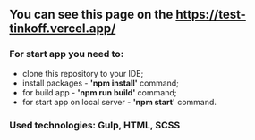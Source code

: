 ## You can see this page on the https://test-tinkoff.vercel.app/

### For start app you need to:
- clone this repository to your IDE;
- install packages - **'npm install'** command;
- for build app - **'npm run build'** command;
- for start app on local server - **'npm start'** command.

### Used technologies: Gulp, HTML, SCSS
